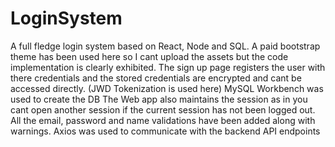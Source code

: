 # LoginSystem

A full fledge login system based on React, Node and SQL. 
A paid bootstrap theme has been used here so I cant upload the assets but the code implementation is clearly exhibited.
The sign up page registers the user with there credentials and the stored credentials are encrypted and cant be accessed directly. (JWD Tokenization is used here)
MySQL Workbench was used to create the DB
The Web app also maintains the session as in you cant open another session if the current session has not been logged out.
All the email, password and name validations have been added along with warnings.
Axios was used to communicate with the backend API endpoints

